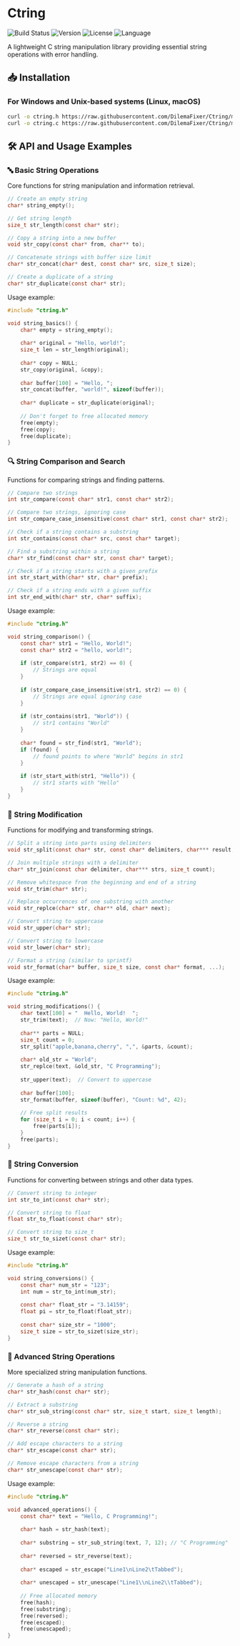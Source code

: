# Ctring

![Build Status](https://img.shields.io/badge/build-passing-brightgreen)
![Version](https://img.shields.io/badge/version-1.0.0-blue)
![License](https://img.shields.io/badge/license-MIT-green)
![Language](https://img.shields.io/badge/language-C-orange)

A lightweight C string manipulation library providing essential string operations with error handling.

## 📥 Installation

### For Windows and Unix-based systems (Linux, macOS)

```bash
curl -o ctring.h https://raw.githubusercontent.com/DilemaFixer/Сtring/main/ctring.h
curl -o ctring.c https://raw.githubusercontent.com/DilemaFixer/Сtring/main/ctring.c
```

## 🛠️ API and Usage Examples

### 🔤 Basic String Operations

Core functions for string manipulation and information retrieval.

```c
// Create an empty string
char* string_empty();

// Get string length
size_t str_length(const char* str);

// Copy a string into a new buffer
void str_copy(const char* from, char** to);

// Concatenate strings with buffer size limit
char* str_concat(char* dest, const char* src, size_t size);

// Create a duplicate of a string
char* str_duplicate(const char* str);
```

Usage example:
```c
#include "ctring.h"

void string_basics() {
    char* empty = string_empty();
    
    char* original = "Hello, world!";
    size_t len = str_length(original);
    
    char* copy = NULL;
    str_copy(original, &copy);
    
    char buffer[100] = "Hello, ";
    str_concat(buffer, "world!", sizeof(buffer));
    
    char* duplicate = str_duplicate(original);
    
    // Don't forget to free allocated memory
    free(empty);
    free(copy);
    free(duplicate);
}
```

### 🔍 String Comparison and Search

Functions for comparing strings and finding patterns.

```c
// Compare two strings
int str_compare(const char* str1, const char* str2);

// Compare two strings, ignoring case
int str_compare_case_insensitive(const char* str1, const char* str2);

// Check if a string contains a substring
int str_contains(const char* src, const char* target);

// Find a substring within a string
char* str_find(const char* str, const char* target);

// Check if a string starts with a given prefix
int str_start_with(char* str, char* prefix);

// Check if a string ends with a given suffix
int str_end_with(char* str, char* suffix);
```

Usage example:
```c
#include "ctring.h"

void string_comparison() {
    const char* str1 = "Hello, World!";
    const char* str2 = "hello, world!";
    
    if (str_compare(str1, str2) == 0) {
        // Strings are equal
    }
    
    if (str_compare_case_insensitive(str1, str2) == 0) {
        // Strings are equal ignoring case
    }
    
    if (str_contains(str1, "World")) {
        // str1 contains "World"
    }
    
    char* found = str_find(str1, "World");
    if (found) {
        // found points to where "World" begins in str1
    }
    
    if (str_start_with(str1, "Hello")) {
        // str1 starts with "Hello"
    }
}
```

### 🔄 String Modification

Functions for modifying and transforming strings.

```c
// Split a string into parts using delimiters
void str_split(const char* str, const char* delimiters, char*** result, size_t* count);

// Join multiple strings with a delimiter
char* str_join(const char delimiter, char*** strs, size_t count);

// Remove whitespace from the beginning and end of a string
void str_trim(char* str);

// Replace occurrences of one substring with another
void str_replce(char* str, char** old, char* next);

// Convert string to uppercase
void str_upper(char* str);

// Convert string to lowercase
void str_lower(char* str);

// Format a string (similar to sprintf)
void str_format(char* buffer, size_t size, const char* format, ...);
```

Usage example:
```c
#include "ctring.h"

void string_modifications() {
    char text[100] = "  Hello, World!  ";
    str_trim(text);  // Now: "Hello, World!"
    
    char** parts = NULL;
    size_t count = 0;
    str_split("apple,banana,cherry", ",", &parts, &count);
    
    char* old_str = "World";
    str_replce(text, &old_str, "C Programming");
    
    str_upper(text);  // Convert to uppercase
    
    char buffer[100];
    str_format(buffer, sizeof(buffer), "Count: %d", 42);
    
    // Free split results
    for (size_t i = 0; i < count; i++) {
        free(parts[i]);
    }
    free(parts);
}
```

### 🔄 String Conversion

Functions for converting between strings and other data types.

```c
// Convert string to integer
int str_to_int(const char* str);

// Convert string to float
float str_to_float(const char* str);

// Convert string to size_t
size_t str_to_sizet(const char* str);
```

Usage example:
```c
#include "ctring.h"

void string_conversions() {
    const char* num_str = "123";
    int num = str_to_int(num_str);
    
    const char* float_str = "3.14159";
    float pi = str_to_float(float_str);
    
    const char* size_str = "1000";
    size_t size = str_to_sizet(size_str);
}
```

### 🧩 Advanced String Operations

More specialized string manipulation functions.

```c
// Generate a hash of a string
char* str_hash(const char* str);

// Extract a substring
char* str_sub_string(const char* str, size_t start, size_t length);

// Reverse a string
char* str_reverse(const char* str);

// Add escape characters to a string
char* str_escape(const char* str);

// Remove escape characters from a string
char* str_unescape(const char* str);
```

Usage example:
```c
#include "ctring.h"

void advanced_operations() {
    const char* text = "Hello, C Programming!";
    
    char* hash = str_hash(text);
    
    char* substring = str_sub_string(text, 7, 12); // "C Programming"
    
    char* reversed = str_reverse(text);
    
    char* escaped = str_escape("Line1\nLine2\tTabbed");
    
    char* unescaped = str_unescape("Line1\\nLine2\\tTabbed");
    
    // Free allocated memory
    free(hash);
    free(substring);
    free(reversed);
    free(escaped);
    free(unescaped);
}
```
